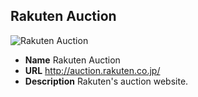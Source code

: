 ## Rakuten Auction

![Rakuten Auction](https://media.antoniotajuelo.com/rakuten/service/logo/rakuten-auctions.png)
* **Name** Rakuten Auction
* **URL** http://auction.rakuten.co.jp/
* **Description** Rakuten's auction website.
